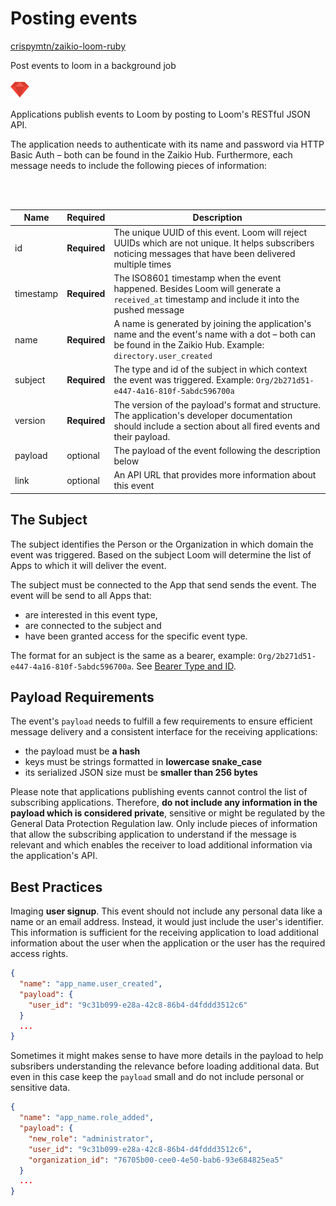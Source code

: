 # Posting events

<div class="float-article">
  <div class="article-list__item article-list__item--box">
    <a href="https://github.com/crispymtn/zaikio-loom-ruby" target="_blank" class="link link--github u-margin-reg-bottom">
      crispymtn/zaikio-loom-ruby
    </a>
    <p class="u-small">
      Post events to loom in a background job
    </p>
    <div class="article-list__item__footer">
      <img src="../../ruby.png" alt="Ruby" style="width:30px" />
    </div>
  </div>
</div>

Applications publish events to Loom by posting to Loom's RESTful JSON API.

The application needs to authenticate with its name and password via HTTP Basic Auth – both can be found in the Zaikio Hub. Furthermore, each message needs to include the following pieces of information:

<br /><br />

| Name | Required | Description |
| --- | --- | --- |
| id | **Required** | The unique UUID of this event. Loom will reject UUIDs which are not unique. It helps subscribers noticing messages that have been delivered multiple times |
| timestamp| **Required** | The ISO8601 timestamp when the event happened. Besides Loom will generate a `received_at` timestamp and include it into the pushed message |
| name| **Required** | A name is generated by joining the application's name and the event's name with a dot – both can be found in the Zaikio Hub. Example: `directory.user_created` |
| subject | **Required** | The type and id of the subject in which context the event was triggered. Example: `Org/2b271d51-e447-4a16-810f-5abdc596700a` |
| version| **Required** | The version of the payload's format and structure. The application's developer documentation should include a section about all fired events and their payload.  |
| payload| optional | The payload of the event following the description below |
|link| optional | An API URL that provides more information about this event |

## The Subject

The subject identifies the Person or the Organization in which domain the event was triggered. Based on the subject Loom will determine the list of Apps to which it will deliver the event.

The subject must be connected to the App that send sends the event. The event will be send to all Apps that:

  - are interested in this event type,
  - are connected to the subject and
  - have been granted access for the specific event type.

The format for an subject is the same as a bearer, example: `Org/2b271d51-e447-4a16-810f-5abdc596700a`. See [Bearer Type and ID](/guide/oauth/scopes.html#bearer-type-and-id).

## Payload Requirements

The event's `payload` needs to fulfill a few requirements to ensure efficient message delivery and a consistent interface for the receiving applications:

  - the payload must be **a hash**
  - keys must be strings formatted in **lowercase snake_case**
  - its serialized JSON size must be **smaller than 256 bytes**

Please note that applications publishing events cannot control the list of subscribing applications. Therefore, **do not include any information in the payload which is considered private**, sensitive or might be regulated by the General Data Protection Regulation law. Only include pieces of information that allow the subscribing application to understand if the message is relevant and which enables the receiver to load additional information via the application's API.

## Best Practices

Imaging **user signup**. This event should not include any personal data like a name or an email address. Instead, it would just include the user's identifier. This information is sufficient for the receiving application to load additional information about the user when the application or the user has the required access rights.

```json
{
  "name": "app_name.user_created",
  "payload": {
    "user_id": "9c31b099-e28a-42c8-86b4-d4fddd3512c6"
  }
  ...
}
```

Sometimes it might makes sense to have more details in the payload to help subsribers understanding the relevance before loading additional data. But even in this case keep the `payload` small and do not include personal or sensitive data.

```json
{
  "name": "app_name.role_added",
  "payload": {
    "new_role": "administrator",
    "user_id": "9c31b099-e28a-42c8-86b4-d4fddd3512c6",
    "organization_id": "76705b00-cee0-4e50-bab6-93e684825ea5"
  }
  ...
}
```
